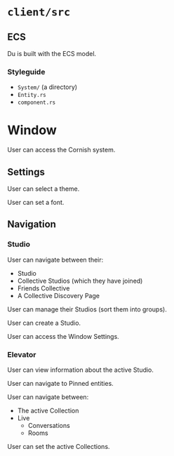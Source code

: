 # `client/src`
## ECS
Du is built with the ECS model.

### Styleguide
- `System/` (a directory)
- `Entity.rs`
- `component.rs`

# Window
User can access the Cornish system.

## Settings
User can select a theme.

User can set a font.

## Navigation
### Studio
User can navigate between their:
- Studio
- Collective Studios (which they have joined)
- Friends Collective
- A Collective Discovery Page

User can manage their Studios (sort them into groups).

User can create a Studio.

User can access the Window Settings.
 
### Elevator
User can view information about the active Studio.

User can navigate to Pinned entities.

User can navigate between:
- The active Collection
- Live
    + Conversations
    + Rooms

User can set the active Collections.



